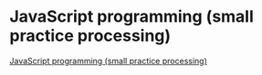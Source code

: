 # JavaScript programming (small practice processing)
[JavaScript programming (small practice processing)](https://aiwithcloud.com/2022/09/15/javascript_programming_small_practice_processing/)